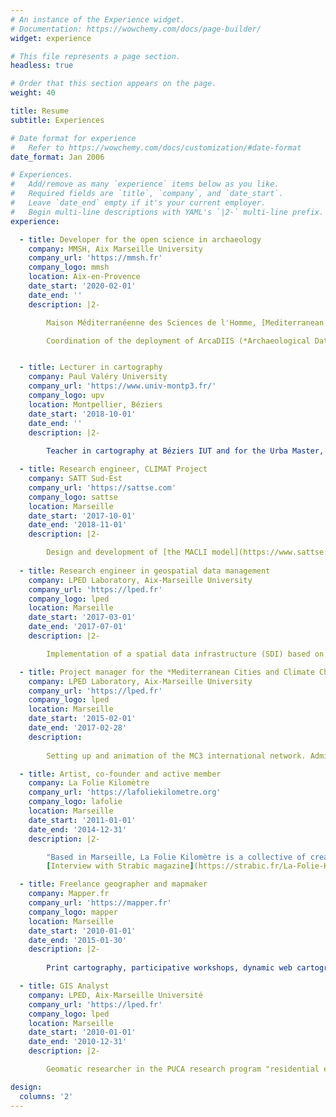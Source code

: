 ```yaml
---
# An instance of the Experience widget.
# Documentation: https://wowchemy.com/docs/page-builder/
widget: experience

# This file represents a page section.
headless: true

# Order that this section appears on the page.
weight: 40

title: Resume
subtitle: Experiences

# Date format for experience
#   Refer to https://wowchemy.com/docs/customization/#date-format
date_format: Jan 2006

# Experiences.
#   Add/remove as many `experience` items below as you like.
#   Required fields are `title`, `company`, and `date_start`.
#   Leave `date_end` empty if it's your current employer.
#   Begin multi-line descriptions with YAML's `|2-` multi-line prefix.
experience:

  - title: Developer for the open science in archaeology
    company: MMSH, Aix Marseille University
    company_url: 'https://mmsh.fr'
    company_logo: mmsh
    location: Aix-en-Provence
    date_start: '2020-02-01'
    date_end: ''
    description: |2-

        Maison Méditerranéenne des Sciences de l'Homme, [Mediterranean Laboratory of Prehistory Europe Africa](https://lampea.cnrs/fr), [Arkaia Institute](https://www.univ-amu.fr/fr/public/institut-archeologie-mediterraneenne-arkaia).  

        Coordination of the deployment of ArcaDIIS (*Archaeological Data Infrastructure for Interoperability and Sharing*), an editorial platform for the semantic valorisation of archaeological research data. Development of its public interface. Web development for various archaeological research projects. Participation in the work of the MMSH's Publishing Unit.


  - title: Lecturer in cartography
    company: Paul Valéry University
    company_url: 'https://www.univ-montp3.fr/'
    company_logo: upv
    location: Montpellier, Béziers
    date_start: '2018-10-01'
    date_end: ''
    description: |2- 
        
        Teacher in cartography at Béziers IUT and for the Urba Master, Paul Valéry University. Field surveys, data collection and manipulation, thematic cartography. Main tools: QGIS, MAGRIT, Inkscape, Scribus.

  - title: Research engineer, CLIMAT Project
    company: SATT Sud-Est
    company_url: 'https://sattse.com'
    company_logo: sattse
    location: Marseille
    date_start: '2017-10-01'
    date_end: '2018-11-01'
    description: |2-  

        Design and development of [the MACLI model](https://www.sattse.com/16262/) for the simulation of the urban heat island. Participation in the design and implementation of a campaign to measure the urban heat island in Marseille during a heat wave. Thanks to a partnership with the rectorat of Aix-Marseille, three copies of the model have circulated in several colleges and high schools during one year, accompanied by a dedicated educational program, contributing to raise awareness among young people to climate and ecological issues in urban areas.
        
  - title: Research engineer in geospatial data management
    company: LPED Laboratory, Aix-Marseille University
    company_url: 'https://lped.fr' 
    company_logo: lped
    location: Marseille
    date_start: '2017-03-01'
    date_end: '2017-07-01'
    description: |2-

        Implementation of a spatial data infrastructure (SDI) based on Geonode. Integration of data from the TRAMES axis and the Society-Environment Observatory.

  - title: Project manager for the *Mediterranean Cities and Climate Change* International Research Network
    company: LPED Laboratory, Aix-Marseille University
    company_url: 'https://lped.fr'
    company_logo: lped
    location: Marseille
    date_start: '2015-02-01'
    date_end: '2017-02-28'
    description: 
        
        Setting up and animation of the MC3 international network. Administrative management, design of a web tool for inventory and archiving of urban projects integrating climate concerns, organization of scientific and mediation events.

  - title: Artist, co-founder and active member
    company: La Folie Kilomètre
    company_url: 'https://lafoliekilometre.org'
    company_logo: lafolie
    location: Marseille
    date_start: '2011-01-01'
    date_end: '2014-12-31'
    description: |2-

        "Based in Marseille, La Folie Kilomètre is a collective of creation in public space founded in 2011. It brings together artists from the performing arts, visual arts and land planning. At the crossroads of these practices, we imagine expeditions, shows, walks and workshops. From sensitive cartography to sound creation, from visual installation to live painting, disciplines dialogue and their contours merge in a mixed language. Monumental or tiny, our interventions play with the different scales of places and various levels of reading."
        [Interview with Strabic magazine](https://strabic.fr/La-Folie-Kilometre) (March 2014)

  - title: Freelance geographer and mapmaker
    company: Mapper.fr
    company_url: 'https://mapper.fr'
    company_logo: mapper
    location: Marseille
    date_start: '2010-01-01'
    date_end: '2015-01-30'
    description: |2-
        
        Print cartography, participative workshops, dynamic web cartography, assistance to cultural and artistic projects with a territorial dimension, etc. Clients: Libération, ATTAC, Marseille-Provence 2013, MuCEM, Mairie de Marseille, Cité des Arts de la Rue, les Éditions Lignes, Wildproject, Radio Grenouille...

  - title: GIS Analyst
    company: LPED, Aix-Marseille Université
    company_url: 'https://lped.fr'
    company_logo: lped
    location: Marseille
    date_start: '2010-01-01'
    date_end: '2010-12-31'
    description: |2-

        Geomatic researcher in the PUCA research program "residential enclaves in Marseille" (LPED Laboratory). Design of the GIS and the field survey protocol, cartography, spatial analysis, coordination of field surveys.

design:
  columns: '2'
---
```

